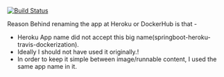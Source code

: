 
[![Build Status](https://app.travis-ci.com/pawankulkarni13/springboot-heroku-travis-dockerization.svg?token=yPs3MdyyG7eEy8JfqrLs&branch=master)](https://app.travis-ci.com/pawankulkarni13/springboot-heroku-travis-dockerization)


Reason Behind renaming the app at Heroku or DockerHub is that - 
- Heroku App name did not accept this big name(springboot-heroku-travis-dockerization).
- Ideally I should not have used it originally.!
- In order to keep it simple between image/runnable content, I used the same app name in it.

